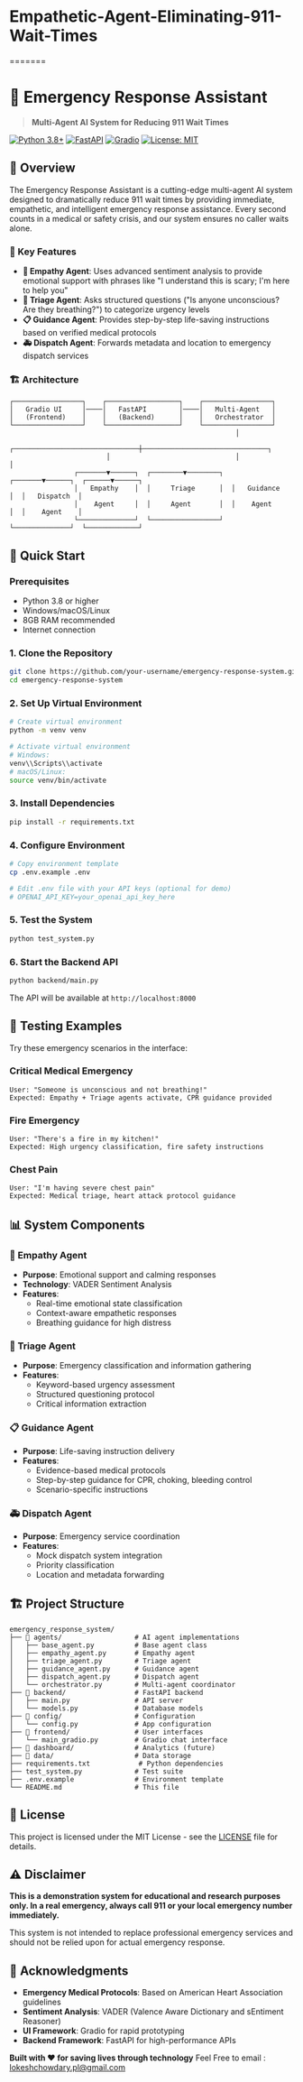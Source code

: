# Empathetic-Agent-Eliminating-911-Wait-Times

=======
# 🚨 Emergency Response Assistant

> **Multi-Agent AI System for Reducing 911 Wait Times**

[![Python 3.8+](https://img.shields.io/badge/python-3.8+-blue.svg)](https://www.python.org/downloads/)
[![FastAPI](https://img.shields.io/badge/FastAPI-0.104.1-green.svg)](https://fastapi.tiangolo.com/)
[![Gradio](https://img.shields.io/badge/Gradio-4.7.1-orange.svg)](https://gradio.app/)
[![License: MIT](https://img.shields.io/badge/License-MIT-yellow.svg)](https://opensource.org/licenses/MIT)

## 🌟 Overview

The Emergency Response Assistant is a cutting-edge multi-agent AI system designed to dramatically reduce 911 wait times by providing immediate, empathetic, and intelligent emergency response assistance. Every second counts in a medical or safety crisis, and our system ensures no caller waits alone.

### 🎯 Key Features

- **🤝 Empathy Agent**: Uses advanced sentiment analysis to provide emotional support with phrases like "I understand this is scary; I'm here to help you"
- **🏥 Triage Agent**: Asks structured questions ("Is anyone unconscious? Are they breathing?") to categorize urgency levels
- **📋 Guidance Agent**: Provides step-by-step life-saving instructions based on verified medical protocols
- **🚑 Dispatch Agent**: Forwards metadata and location to emergency dispatch services

### 🏗️ Architecture

```
┌─────────────────┐    ┌──────────────────┐    ┌─────────────────┐
│   Gradio UI     │────│   FastAPI        │────│   Multi-Agent   │
│   (Frontend)    │    │   (Backend)      │    │   Orchestrator  │
└─────────────────┘    └──────────────────┘    └─────────────────┘
                                                        │
                        ┌───────────────────────────────┼───────────────────────────────┐
                        │                               │                               │
                ┌───────▼──────┐  ┌────────▼────────┐  ┌───────▼──────┐  ┌──────▼──────┐
                │   Empathy    │  │     Triage      │  │   Guidance   │  │   Dispatch  │
                │    Agent     │  │     Agent       │  │    Agent     │  │    Agent    │
                └──────────────┘  └─────────────────┘  └──────────────┘  └─────────────┘
```

## 🚀 Quick Start

### Prerequisites

- Python 3.8 or higher
- Windows/macOS/Linux
- 8GB RAM recommended
- Internet connection

### 1. Clone the Repository

```bash
git clone https://github.com/your-username/emergency-response-system.git
cd emergency-response-system
```

### 2. Set Up Virtual Environment

```bash
# Create virtual environment
python -m venv venv

# Activate virtual environment
# Windows:
venv\\Scripts\\activate
# macOS/Linux:
source venv/bin/activate
```

### 3. Install Dependencies

```bash
pip install -r requirements.txt
```

### 4. Configure Environment

```bash
# Copy environment template
cp .env.example .env

# Edit .env file with your API keys (optional for demo)
# OPENAI_API_KEY=your_openai_api_key_here
```

### 5. Test the System

```bash
python test_system.py
```

### 6. Start the Backend API

```bash
python backend/main.py
```

The API will be available at `http://localhost:8000`



## 🧪 Testing Examples

Try these emergency scenarios in the interface:

### Critical Medical Emergency
```
User: "Someone is unconscious and not breathing!"
Expected: Empathy + Triage agents activate, CPR guidance provided
```

### Fire Emergency
```
User: "There's a fire in my kitchen!"
Expected: High urgency classification, fire safety instructions
```

### Chest Pain
```
User: "I'm having severe chest pain"
Expected: Medical triage, heart attack protocol guidance
```

## 📊 System Components

### 🤝 Empathy Agent
- **Purpose**: Emotional support and calming responses
- **Technology**: VADER Sentiment Analysis
- **Features**: 
  - Real-time emotional state classification
  - Context-aware empathetic responses
  - Breathing guidance for high distress

### 🏥 Triage Agent
- **Purpose**: Emergency classification and information gathering
- **Features**:
  - Keyword-based urgency assessment
  - Structured questioning protocol
  - Critical information extraction

### 📋 Guidance Agent
- **Purpose**: Life-saving instruction delivery
- **Features**:
  - Evidence-based medical protocols
  - Step-by-step guidance for CPR, choking, bleeding control
  - Scenario-specific instructions

### 🚑 Dispatch Agent
- **Purpose**: Emergency service coordination
- **Features**:
  - Mock dispatch system integration
  - Priority classification
  - Location and metadata forwarding


## 🏗️ Project Structure

```
emergency_response_system/
├── 📁 agents/                  # AI agent implementations
│   ├── base_agent.py          # Base agent class
│   ├── empathy_agent.py       # Empathy agent
│   ├── triage_agent.py        # Triage agent
│   ├── guidance_agent.py      # Guidance agent
│   ├── dispatch_agent.py      # Dispatch agent
│   └── orchestrator.py        # Multi-agent coordinator
├── 📁 backend/                 # FastAPI backend
│   ├── main.py                # API server
│   └── models.py              # Database models
├── 📁 config/                  # Configuration
│   └── config.py              # App configuration
├── 📁 frontend/                # User interfaces
│   └── main_gradio.py         # Gradio chat interface
├── 📁 dashboard/               # Analytics (future)
├── 📁 data/                    # Data storage
├── requirements.txt            # Python dependencies
├── test_system.py             # Test suite
├── .env.example               # Environment template
└── README.md                  # This file
```

## 📄 License

This project is licensed under the MIT License - see the [LICENSE](LICENSE) file for details.

## ⚠️ Disclaimer

**This is a demonstration system for educational and research purposes only. In a real emergency, always call 911 or your local emergency number immediately.**

This system is not intended to replace professional emergency services and should not be relied upon for actual emergency response.

## 🙏 Acknowledgments

- **Emergency Medical Protocols**: Based on American Heart Association guidelines
- **Sentiment Analysis**: VADER (Valence Aware Dictionary and sEntiment Reasoner)
- **UI Framework**: Gradio for rapid prototyping
- **Backend Framework**: FastAPI for high-performance APIs


**Built with ❤️ for saving lives through technology**
Feel Free to email : lokeshchowdary.pl@gmail.com
